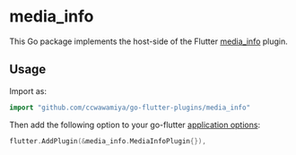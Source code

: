# media_info

This Go package implements the host-side of the Flutter [media_info](https://github.com/ccwawamiya/go-flutter-plugins/media_info) plugin.

## Usage

Import as:

```go
import "github.com/ccwawamiya/go-flutter-plugins/media_info"
```

Then add the following option to your go-flutter [application options](https://github.com/go-flutter-desktop/go-flutter/wiki/Plugin-info):

```go
flutter.AddPlugin(&media_info.MediaInfoPlugin{}),
```
